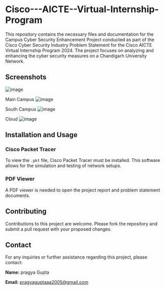 # Cisco---AICTE--Virtual-Internship-Program
This repository contains the necessary files and documentation for the Campus Cyber Security Enhancement Project conducted as part of the Cisco Cyber Security Industry Problem Statement for the Cisco AICTE Virtual Internship Program 2024. The project focuses on analyzing and enhancing the cyber security measures on a Chandigarh University Network.

## Screenshots
![image](https://github.com/user-attachments/assets/549be055-2050-42bd-8ff0-0d619cd50436)

Main Campus
![image](https://github.com/user-attachments/assets/8ee9c473-113a-48c1-96ed-be6b086d1417)

South Campus
![image](https://github.com/user-attachments/assets/a9dea0ec-3bf5-472b-9a99-1f02c32f709b)

Cloud
![image](https://github.com/user-attachments/assets/0bc03625-43d8-49fd-912c-289cf917e3cc)


## Installation and Usage

### Cisco Packet Tracer
To view the `.pkt` file, Cisco Packet Tracer must be installed. This software allows for the simulation and testing of network setups.

### PDF Viewer
A PDF viewer is needed to open the project report and problem statement documents.

## Contributing

Contributions to this project are welcome. Please fork the repository and submit a pull request with your proposed changes.

## Contact

For any inquiries or further assistance regarding this project, please contact:

**Name:** pragya Gupta 

**Email:** pragyaguptaaa2005@gmail.com

